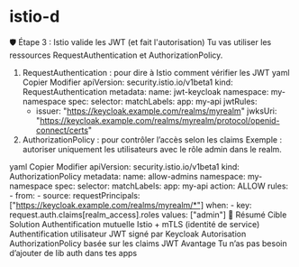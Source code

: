 # istio-d


🛡️ Étape 3 : Istio valide les JWT (et fait l'autorisation)
Tu vas utiliser les ressources RequestAuthentication et AuthorizationPolicy.

1. RequestAuthentication : pour dire à Istio comment vérifier les JWT
yaml
Copier
Modifier
apiVersion: security.istio.io/v1beta1
kind: RequestAuthentication
metadata:
  name: jwt-keycloak
  namespace: my-namespace
spec:
  selector:
    matchLabels:
      app: my-api
  jwtRules:
    - issuer: "https://keycloak.example.com/realms/myrealm"
      jwksUri: "https://keycloak.example.com/realms/myrealm/protocol/openid-connect/certs"
2. AuthorizationPolicy : pour contrôler l’accès selon les claims
Exemple : autoriser uniquement les utilisateurs avec le rôle admin dans le realm.

yaml
Copier
Modifier
apiVersion: security.istio.io/v1beta1
kind: AuthorizationPolicy
metadata:
  name: allow-admins
  namespace: my-namespace
spec:
  selector:
    matchLabels:
      app: my-api
  action: ALLOW
  rules:
    - from:
        - source:
            requestPrincipals: ["https://keycloak.example.com/realms/myrealm/*"]
      when:
        - key: request.auth.claims[realm_access].roles
          values: ["admin"]
🧠 Résumé
Cible	Solution
Authentification mutuelle	Istio + mTLS (identité de service)
Authentification utilisateur	JWT signé par Keycloak
Autorisation	AuthorizationPolicy basée sur les claims JWT
Avantage	Tu n’as pas besoin d’ajouter de lib auth dans tes apps
